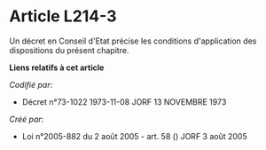 # Article L214-3

Un décret en Conseil d'Etat précise les conditions d'application des dispositions du présent chapitre.

**Liens relatifs à cet article**

_Codifié par_:

  - Décret n°73-1022 1973-11-08 JORF 13 NOVEMBRE 1973

_Créé par_:

  - Loi n°2005-882 du 2 août 2005 - art. 58 () JORF 3 août 2005
